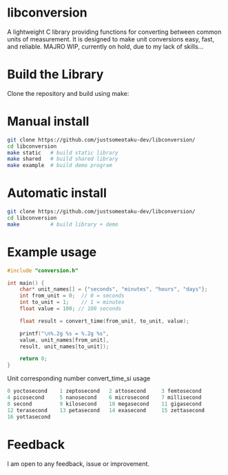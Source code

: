 # libconversion
A lightweight C library providing functions for converting between common units of measurement. It is designed to make unit conversions easy, fast, and reliable.
MAJRO WIP, currently on hold, due to my lack of skills...
# Build the Library
Clone the repository and build using make:
# Manual install
```bash
git clone https://github.com/justsomeotaku-dev/libconversion/
cd libconversion
make static   # build static library
make shared   # build shared library
make example  # build demo program
```
# Automatic install
```bash
git clone https://github.com/justsomeotaku-dev/libconversion/
cd libconversion
make          # build library + demo
```
# Example usage
```C
#include "conversion.h"

int main() {
    char* unit_names[] = {"seconds", "minutes", "hours", "days"};
    int from_unit = 0;  // 0 = seconds
    int to_unit = 1;    // 1 = minutes
    float value = 100; // 100 seconds

    float result = convert_time(from_unit, to_unit, value);

    printf("\n%.2g %s = %.2g %s",
    value, unit_names[from_unit],
    result, unit_names[to_unit]);

    return 0;
}
```
Unit corresponding number convert_time_si usage
```C
0 yoctosecond    1 zeptosecond   2 attosecond     3 femtosecond
4 picosecond     5 nanosecond    6 microsecond    7 millisecond
8 second         9 kilosecond    10 megasecond    11 gigasecond
12 terasecond    13 petasecond   14 exasecond     15 zettasecond
16 yottasecond
```

# Feedback
I am open to any feedback, issue or improvement. 
